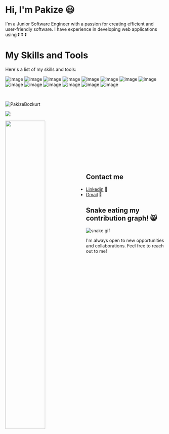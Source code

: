 # Hi, I'm Pakize :smiley:

I'm a Junior Software Engineer with a passion for creating efficient and user-friendly software. I have experience in developing web applications using 
⏬ ⏬ ⏬

# My Skills and Tools

Here's a list of my skills and tools:



![image](https://user-images.githubusercontent.com/97640517/216845082-685ecd71-1a26-477b-8631-3d5a31e219d3.png) ![image](https://user-images.githubusercontent.com/97640517/216845120-10d699ea-4212-4ec5-bc07-eedbe7d7257e.png) ![image](https://user-images.githubusercontent.com/97640517/216845157-49be5871-72ef-4eed-a92e-63d4df49ae49.png) ![image](https://user-images.githubusercontent.com/97640517/216728511-c0d6ec67-0675-4c6f-95e7-cfac877bf5ce.png) ![image](https://user-images.githubusercontent.com/97640517/216728153-7cad6049-29d1-4665-bce9-4f8d2b13863d.png) ![image](https://user-images.githubusercontent.com/97640517/216726721-edadde22-b734-494e-bd3f-24a22ca5932c.png) ![image](https://user-images.githubusercontent.com/97640517/216727740-bdd3d178-186d-462e-a039-877ea367a5e9.png) ![image](https://user-images.githubusercontent.com/97640517/216727393-ae82d707-38b0-474b-8741-58c1d67415ff.png) ![image](https://user-images.githubusercontent.com/97640517/216845290-0a4672d8-4d9a-436b-882d-d8f3dd74ef59.png) ![image](https://user-images.githubusercontent.com/97640517/216845322-cfcf11a8-b9af-4792-99d8-326332f0c765.png) ![image](https://user-images.githubusercontent.com/97640517/216845415-308c9bbc-8c55-4774-bf18-d6f3fe01c1b5.png) ![image](https://user-images.githubusercontent.com/97640517/216845484-3d246f6b-29ab-4c79-b3d8-fb31af67dc1d.png) ![image](https://user-images.githubusercontent.com/97640517/216845512-4d71371e-31cc-4b86-8edf-336bef2d00bb.png) ![image](https://user-images.githubusercontent.com/97640517/216845646-0531fe49-ff73-439e-b21b-a31432a5e53f.png)

<br> 

<p align="left"> <img src="https://komarev.com/ghpvc/?username=PakizeBozkurt" alt="PakizeBozkurt" /> </p>

[![](https://img.shields.io/badge/linkedin-%230077B5.svg?&style=for-the-badge&logo=linkedin&logoColor=white)](https://www.linkedin.com/in/PakizeBozkurt/)

<img src="https://github-readme-stats.vercel.app/api?username=PakizeBozkurt&show_icons=true&theme=vision-friendly-dark" align='left' width="50%">
<br><br><br><br><br><br><br><br>

 
## Contact me
-  [Linkedin](https://www.linkedin.com/in/pakize-bozkurt-36927322b/) 👀
-  [Gmail](pakiozihak@gmail.com) 💌

## Snake eating my contribution graph! 😸
![snake gif](https://github.com/PakizeBozkurt/PakizeBozkurt/blob/output/github-contribution-grid-snake.gif)


I'm always open to new opportunities and collaborations. Feel free to reach out to me!

